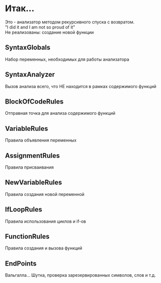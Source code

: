 # Итак...
Это - анализатор методом рекурсивного спуска с возвратом.<br>
"I did it and I am not so proud of it" <br>
Не реализованы: создание новой функции

## SyntaxGlobals
Набор переменных, необходимых для работы анализатора

## SyntaxAnalyzer
Вызов анализа всего, что НЕ находится в рамках содержимого функций

## BlockOfCodeRules
Отправная точка для анализа содержимого функций

## VariableRules
Правила объявления переменных

## AssignmentRules
Правила присваивания

## NewVariableRules
Правила создания новой переменной

## IfLoopRules
Правила использования циклов и if-ов

## FunctionRules
Правила создания и вызова функций

## EndPoints
Вальгалла... Шутка, проверка зарезервированных символов, слов и т.д.